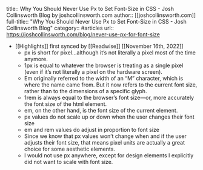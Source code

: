 title:: Why You Should Never Use Px to Set Font-Size in CSS - Josh Collinsworth Blog by joshcollinsworth.com
author:: [[joshcollinsworth.com]]
full-title:: "Why You Should Never Use Px to Set Font-Size in CSS - Josh Collinsworth Blog"
category:: #articles
url:: https://joshcollinsworth.com/blog/never-use-px-for-font-size

- [[Highlights]] first synced by [[Readwise]] [[November 16th, 2022]]
	- px is short for pixel…although it’s not literally a pixel most of the time anymore.
	- 1px is equal to whatever the browser is treating as a single pixel (even if it’s not literally a pixel on the hardware screen).
	- Em originally referred to the width of an “M” character, which is where the name came from. But it now refers to the current font size, rather than to the dimensions of a specific glyph.
	- 1rem is always equal to the browser’s font size—or, more accurately the font size of the html element.
	- em, on the other hand, is the font size of the current element.
	- px values do not scale up or down when the user changes their font size
	- em and rem values do adjust in proportion to font size
	- Since we know that px values won’t change when and if the user adjusts their font size, that means pixel units are actually a great choice for some aesthetic elements.
	- I would not use px anywhere, except for design elements I explicitly did not want to scale with font size.